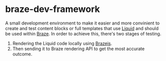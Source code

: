 # braze-dev-framework

A small development environment to make it easier and more convinient to create and test content blocks or full templates that use [Liquid](https://shopify.github.io/liquid/basics/introduction/) and should be used within [Braze](https://www.braze.com). In order to achieve this, there's two stages of testing.

1. Rendering the Liquid code locally using [Brazejs](https://github.com/yq314/brazejs).
2. Then sending it to Braze rendering API to get the most accurate outcome.